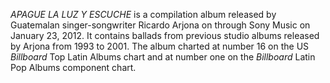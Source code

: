 _APAGUE LA LUZ Y ESCUCHE_ is a compilation album released by Guatemalan singer-songwriter Ricardo Arjona on through Sony Music on January 23, 2012. It contains ballads from previous studio albums released by Arjona from 1993 to 2001. The album charted at number 16 on the US _Billboard_ Top Latin Albums chart and at number one on the _Billboard_ Latin Pop Albums component chart.
